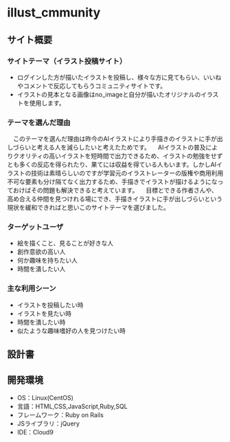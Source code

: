 # illust_cmmunity

## サイト概要
### サイトテーマ（イラスト投稿サイト）
- ログインした方が描いたイラストを投稿し、様々な方に見てもらい、いいねやコメントで反応してもらうコミュニティサイトです。
- イラストの見本となる画像はno_imageと自分が描いたオリジナルのイラストを使用します。

### テーマを選んだ理由
　このテーマを選んだ理由は昨今のAIイラストにより手描きのイラストに手が出しづらいと考える人を減らしたいと考えたためです。
　AIイラストの普及によりクオリティの高いイラストを短時間で出力できるため、イラストの勉強をせずとも多くの反応を得られたり、果てには収益を得ている人もいます。しかしAIイラストの技術は素晴らしいのですが学習元のイラストレーターの版権や商用利用不可な要素も分け隔てなく出力するため、手描きでイラストが描けるようになっておけばその問題も解決できると考えています。
　目標とできる作者さんや、高め合える仲間を見つけれる場にでき、手描きイラストに手が出しづらいという現状を緩和できればと思いこのサイトテーマを選びました。
### ターゲットユーザ
- 絵を描くこと、見ることが好きな人 
- 創作意欲の高い人 
- 何か趣味を持ちたい人
- 時間を潰したい人

### 主な利用シーン
- イラストを投稿したい時
- イラストを見たい時
- 時間を潰したい時
- 似たような趣味嗜好の人を見つけたい時
## 設計書

## 開発環境
- OS：Linux(CentOS)
- 言語：HTML,CSS,JavaScript,Ruby,SQL
- フレームワーク：Ruby on Rails
- JSライブラリ：jQuery
- IDE：Cloud9

